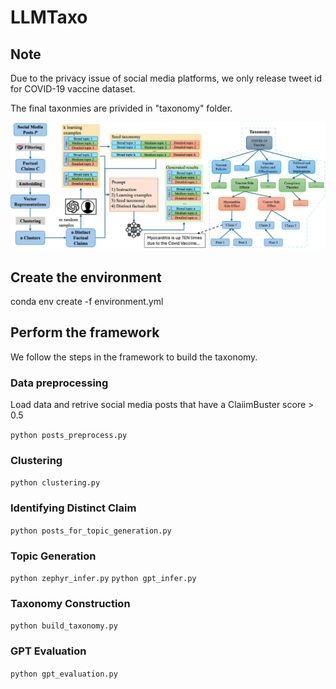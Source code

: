 
# LLMTaxo

## Note
Due to the privacy issue of social media platforms, we only release tweet id for COVID-19 vaccine dataset. 

The final taxonmies are privided in "taxonomy" folder.

![LLMTaxo Framework](./framework.png)

## Create the environment
conda env create -f environment.yml

## Perform the framework
We follow the steps in the framework to build the taxonomy.

### Data preprocessing
Load data and retrive social media posts that have a ClaiimBuster score > 0.5

`python posts_preprocess.py`

### Clustering

`python clustering.py`

### Identifying Distinct Claim

`python posts_for_topic_generation.py`

### Topic Generation

`python zephyr_infer.py`
`python gpt_infer.py`

### Taxonomy Construction

`python build_taxonomy.py`

### GPT Evaluation

`python gpt_evaluation.py`

